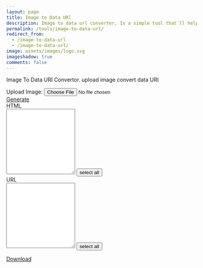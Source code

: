 ```yaml
---
layout: page
title: Image to Data URl
description: Image to data url converter, Is a simple tool that'll help you to turn images into data files.
permalink: /tools/image-to-data-url/
redirect_from:
  - /image-to-data-url
  - /image-to-data-url/
image: assets/images/logo.svg
imageshadow: true
comments: false
---
```






Image To Data URI Convertor. upload image convert data URI


<div class="btn btn-dark">Upload Image: <input name="image" type="file" class="btn btn-dark" id="choose" accept="image/*">
<div id="ldimg" style="display: none;">Loading...</div></div>
<div class="btn-blue">
<a href="#" class="btn blue-btn" id="generate"><span><i class="btn btn-dark"></i></span>Generate</a>
</div>
<div>
<div rows="8" class="form-control mb-3">HTML</div>
</div>
<!--div>
<a href="#" class="dwn_code" data-id="html" title="Download code"><i class="fa fa-download"></i></a>
<a href="#" class="copy_code" data-target="code_html" data-id="html" title="copy code"><i class="fa fa-copy"></i></a>
</div-->
<textarea class="form-control mb3" rows="8" class="form-control mb-3" style="height: 13em;" id="code_html" aria-label="HTML code"></textarea>
<button class="code_selectall" data-id="code_html" type="button">select all</button>
</div>
</div>
<div class="code-box-code">URL</div>
<!--div>
<a href="#" class="dwn_code" data-id="link" title="Download code"><i class="fa fa-download"></i></a>
<a href="#" class="copy_code" data-target="code_url" data-id="link" title="copy code"><i class="fa fa-copy"></i></a>
</div-->
<textarea rows="8" class="form-control mb-3" style="height: 13em;" id="code_url" aria-label="HTML Code"></textarea>
<button class="btn btn-dark select" data-id="code_url" type="button">select all</button>
</div>
</div>

<a href="#" id="code-dwnload" class="btn btn-dark">Download</a>




<script src="https://www.html-code-generator.com/js/hcg/jquery-3.5.1.js"></script>
<script src="https://www.html-code-generator.com/js/hcg/script-4.js?125"></script>
<script>
(function(d){"object"==typeof hcg&&d(hcg)})(function(d){function k(c){var e=c.offset(),f=$('<div class="copy-alert">Copied!</div>');$("body").append(f);var g=f.outerHeight(),h=f.outerWidth()/2;f.css({top:e.top-g+"px",left:e.left-h+"px",display:"block"});f.fadeOut(2E3,function(){$(this).remove()});$("#"+c.data("target")).effect("highlight",{color:"#0085ef"},200)}function l(c){var e=new FileReader,f=new Image;e.readAsDataURL(c);e.onload=function(g){f.src=g.target.result;f.onload=function(){var h=this.width,
m=this.height,n=c.type,p=c.name,q=~~(c.size/1024)+"KB";$("#img-ld-dv").html('<div class="img-ttl"> <div class="div-col"><div id="wfi_inptc"></div></div> <div class="div-col"> <div class="imgs-size-jq"> <div id="img-name" class="size-img"></div> <div id="img-height" class="size-img"></div> <div id="img-width" class="size-img"></div> <div id="img-size" class="size-img"></div> <div id="img-type" class="size-img"></div> </div> </div> </div>');$("#wfi_inptc").html('<img id="wfi_inptc" src="'+this.src+
'">');$("#img-height").html("Height : "+m);$("#img-width").html("Width : "+h);$("#img-name").html("Name : "+p);$("#img-type").html("Type : "+n);$("#img-size").html("Size : "+q);t=this.src;b=""==t?"":'<img src="'+t+'"/>';d.html=b;d.link=t;$("#ldimg").hide()};f.onerror=function(){d.alert("Invalid file type: "+c.type);$("#ldimg").hide()}}}$("#choose").change(function(){$("#ldimg").show();if((a=this.files)&&a[0])for(var c=0;c<a.length;c++)l(a[c])});$("#generate").click(function(c){c.preventDefault();
$("#code_html").val(d.getHtml());$("#code_url").val(d.getLink())});$("#code-dwnload").click(function(c){d.download("data-uri.html","text/html",d.getHtml());c.preventDefault()});$(".dwn_code").click(function(c){var e=$(c.currentTarget).data("id");"url"==e?d.download("link.txt","text/txt",d.link):"html"==e?d.download("link-html.html","text/html",d.html):"css"==e?d.download("link-css.css","text/css",d.css):"js"==e&&d.download("link-js.js","text/javascript",d.js);c.preventDefault()});$(".copy_code").click(function(c){c.preventDefault();
c=$(c.currentTarget);k(c);c=c.data("id");"link"==c?d.copy(d.link):"html"==c?d.copy(d.html):"css"==c?d.copy(d.css):"js"==c&&d.copy(d.js)});$(".code_selectall").click(function(c){d.selectAll(c)});$(document).ready(function(){d.load_cm()});$(document).on("focusin",".bc_bxbd",function(){$(this).closest(".bl_bx").addClass("fcsbx")});$(document).on("focusout",".bc_bxbd",function(){$(this).closest(".bl_bx").removeClass("fcsbx")});$(document).on("click",".bx_min",function(c){c.preventDefault();
var e=$(this).closest(".bl_bx");c=e.find(".bc_bxbd");var f=$(this);c.stop(!0,!0).slideToggle(function(){f.toggleClass("i-pls");e.toggleClass("dsbbx")})});$(".bl_bxhr").empty()});
</script><script>
   var adb = false;
   function dadb() {adb = true} 
</script>
